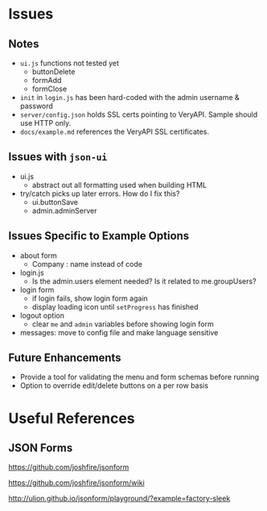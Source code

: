# Issues

## Notes

- `ui.js` functions not tested yet
	- buttonDelete
	- formAdd
	- formClose
- `init` in `login.js` has been hard-coded with the admin username & password
- `server/config.json` holds SSL certs pointing to VeryAPI. Sample should use HTTP only.
- `docs/example.md` references the VeryAPI SSL certificates.

## Issues with `json-ui`

- ui.js
	- abstract out all formatting used when building HTML
- try/catch picks up later errors. How do I fix this?
	- ui.buttonSave 
	- admin.adminServer

## Issues Specific to Example Options

- about form
	- Company : name instead of code
- login.js
	- Is the admin.users element needed? Is it related to me.groupUsers?
- login form
	- if login fails, show login form again
	- display loading icon until `setProgress` has finished
- logout option
	- clear `me` and `admin` variables before showing login form
- messages: move to config file and make language sensitive

## Future Enhancements

- Provide a tool for validating the menu and form schemas before running
- Option to override edit/delete buttons on a per row basis

# Useful References

## JSON Forms

https://github.com/joshfire/jsonform

https://github.com/joshfire/jsonform/wiki

http://ulion.github.io/jsonform/playground/?example=factory-sleek
